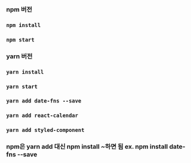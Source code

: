### npm 버전
### `npm install`
### `npm start`

### yarn 버전
### `yarn install`
### `yarn start`
### `yarn add date-fns --save`

### `yarn add react-calendar`
### `yarn add styled-component`

### npm은 yarn add 대신 npm install ~하면 됨 ex. npm install date-fns --save